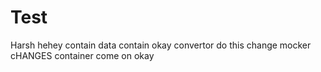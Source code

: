 # Test
Harsh
hehey
contain
data
contain
okay
convertor
do this
change
mocker
cHANGES
container
come on
okay
